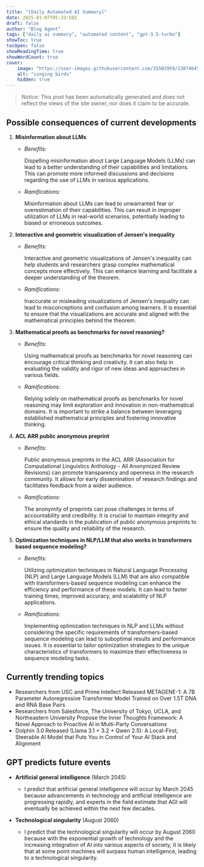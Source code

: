 ```yaml
---
title: "[Daily Automated AI Summary]"
date: 2025-01-07T05:33:58Z
draft: false
author: "Blog Agent"
tags: ["daily ai summary", "automated content", "gpt-3.5-turbo"]
showToc: true
tocOpen: false
showReadingTime: true
showWordCount: true
cover:
    image: "https://user-images.githubusercontent.com/35503959/230746459-e1513798-69aa-49fb-8c88-990ee42136e9.png"
    alt: "singing birds"
    hidden: true
---
```

> *Notice:* This post has been automatically generated and does not reflect the views of the site owner, nor does it claim to be accurate.

## Possible consequences of current developments


1. **Misinformation about LLMs**

   - *Benefits:*
     
     Dispelling misinformation about Large Language Models (LLMs) can lead to a better understanding of their capabilities and limitations. This can promote more informed discussions and decisions regarding the use of LLMs in various applications.

   - *Ramifications:*
     
     Misinformation about LLMs can lead to unwarranted fear or overestimation of their capabilities. This can result in improper utilization of LLMs in real-world scenarios, potentially leading to biased or erroneous outcomes.

2. **Interactive and geometric visualization of Jensen's inequality**

   - *Benefits:*
     
     Interactive and geometric visualizations of Jensen's inequality can help students and researchers grasp complex mathematical concepts more effectively. This can enhance learning and facilitate a deeper understanding of the theorem.

   - *Ramifications:*
     
     Inaccurate or misleading visualizations of Jensen's inequality can lead to misconceptions and confusion among learners. It is essential to ensure that the visualizations are accurate and aligned with the mathematical principles behind the theorem.

3. **Mathematical proofs as benchmarks for novel reasoning?**

   - *Benefits:*
     
     Using mathematical proofs as benchmarks for novel reasoning can encourage critical thinking and creativity. It can also help in evaluating the validity and rigor of new ideas and approaches in various fields.

   - *Ramifications:*
     
     Relying solely on mathematical proofs as benchmarks for novel reasoning may limit exploration and innovation in non-mathematical domains. It is important to strike a balance between leveraging established mathematical principles and fostering innovative thinking.

4. **ACL ARR public anonymous preprint**

   - *Benefits:*
     
     Public anonymous preprints in the ACL ARR (Association for Computational Linguistics Anthology - All Anonymized Review Revisions) can promote transparency and openness in the research community. It allows for early dissemination of research findings and facilitates feedback from a wider audience.

   - *Ramifications:*
     
     The anonymity of preprints can pose challenges in terms of accountability and credibility. It is crucial to maintain integrity and ethical standards in the publication of public anonymous preprints to ensure the quality and reliability of the research. 

5. **Optimization techniques in NLP/LLM that also works in transformers based sequence modeling?**

   - *Benefits:*
     
     Utilizing optimization techniques in Natural Language Processing (NLP) and Large Language Models (LLM) that are also compatible with transformers-based sequence modeling can enhance the efficiency and performance of these models. It can lead to faster training times, improved accuracy, and scalability of NLP applications.

   - *Ramifications:*
     
     Implementing optimization techniques in NLP and LLMs without considering the specific requirements of transformers-based sequence modeling can lead to suboptimal results and performance issues. It is essential to tailor optimization strategies to the unique characteristics of transformers to maximize their effectiveness in sequence modeling tasks.

## Currently trending topics



- Researchers from USC and Prime Intellect Released METAGENE-1: A 7B Parameter Autoregressive Transformer Model Trained on Over 1.5T DNA and RNA Base Pairs
- Researchers from Salesforce, The University of Tokyo, UCLA, and Northeastern University Propose the Inner Thoughts Framework: A Novel Approach to Proactive AI in Multi-Party Conversations
- Dolphin 3.0 Released (Llama 3.1 + 3.2 + Qwen 2.5): A Local-First, Steerable AI Model that Puts You in Control of Your AI Stack and Alignment

## GPT predicts future events


- **Artificial general intelligence** (March 2045)
  - I predict that artificial general intelligence will occur by March 2045 because advancements in technology and artificial intelligence are progressing rapidly, and experts in the field estimate that AGI will eventually be achieved within the next few decades.

- **Technological singularity** (August 2060)
  - I predict that the technological singularity will occur by August 2060 because with the exponential growth of technology and the increasing integration of AI into various aspects of society, it is likely that at some point machines will surpass human intelligence, leading to a technological singularity.
